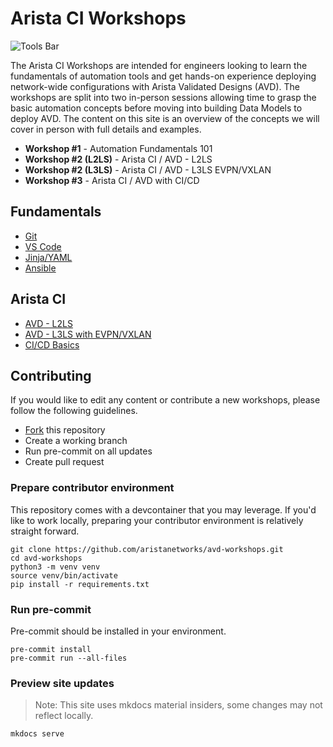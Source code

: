 # Arista CI Workshops

![Tools Bar](workshops/assets/images/tools_bar_light.png)

The Arista CI Workshops are intended for engineers looking to learn the fundamentals of automation tools and get hands-on experience deploying network-wide configurations with Arista Validated Designs (AVD). The workshops are split into two in-person sessions allowing time to grasp the basic automation concepts before moving into building Data Models to deploy AVD. The content on this site is an overview of the concepts we will cover in person with full details and examples.

- **Workshop #1** - Automation Fundamentals 101
- **Workshop #2 (L2LS)** - Arista CI / AVD - L2LS
- **Workshop #2 (L3LS)** - Arista CI / AVD - L3LS EVPN/VXLAN
- **Workshop #3** - Arista CI / AVD with CI/CD

## Fundamentals

- [Git](workshops/git.md)
- [VS Code](workshops/vscode.md)
- [Jinja/YAML](workshops/jinja-yaml.md)
- [Ansible](workshops/ansible.md)

## Arista CI

- [AVD - L2LS](workshops/l2ls/overview.md)
- [AVD - L3LS with EVPN/VXLAN](workshops/l3ls/overview.md)
- [CI/CD Basics](workshops/cicd-basics.md)

## Contributing

If you would like to edit any content or contribute a new workshops, please follow the following guidelines.

- [Fork](https://github.com/aristanetworks/avd-workshops) this repository
- Create a working branch
- Run pre-commit on all updates
- Create pull request

### Prepare contributor environment

This repository comes with a devcontainer that you may leverage. If you'd like to work locally, preparing your contributor environment is relatively straight forward.

```shell
git clone https://github.com/aristanetworks/avd-workshops.git
cd avd-workshops
python3 -m venv venv
source venv/bin/activate
pip install -r requirements.txt
```

### Run pre-commit

Pre-commit should be installed in your environment.

```shell
pre-commit install
pre-commit run --all-files
```

### Preview site updates

> Note: This site uses mkdocs material insiders, some changes may not reflect locally.

```shell
mkdocs serve
```
